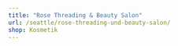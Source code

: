 ```yaml
---
title: "Rose Threading & Beauty Salon"
url: /seattle/rose-threading-und-beauty-salon/
shop: Kosmetik
---
```

